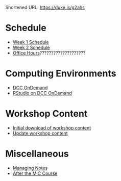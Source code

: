 Shortened URL: https://duke.is/g2ahs

# Schedule
- [Week 1 Schedule](admin/week1_schedule.md)
- [Week 2 Schedule](admin/week2_schedule.md)
- [Office Hours](admin/office_hours.md)????????????????????

# Computing Environments
- [DCC OnDemand](https://dcc-ondemand-01.oit.duke.edu/)
- [RStudio on DCC OnDemand](computing/dcc_ood_rstudio.md)

# Workshop Content
- [Initial download of workshop content](computing/git_cloning.md)
- [Update workshop content](computing/git_pull.md)

# Miscellaneous
- [Managing Notes](admin/managing_file_modifications.Rmd)
- [After the MIC Course](admin/post_course_resources.Rmd)
